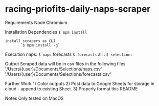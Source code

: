 # racing-priofits-daily-naps-scraper

Requirements
    Node
    Chromium

Installation
    Dependencies
        `$ npm install`

    install scrapers as CLI
           `$ npm install -g`

Execution
    naps: `$ naps`
    forecasts `$ forecasts`
    all : `$ selections`

Output
    Scraped data will be in csv files in the following files
        '/Users/{user}/Documents/Selections/naps.csv'
        '/Users/{user}/Documents/Selections/forecasts.csv'

Further Work
    1) Color outputs
    2) Post data to Google Sheets for storage in cloud - append to existing Sheet.
    3) Properly format this README

Notes
     Only tested on MacOS